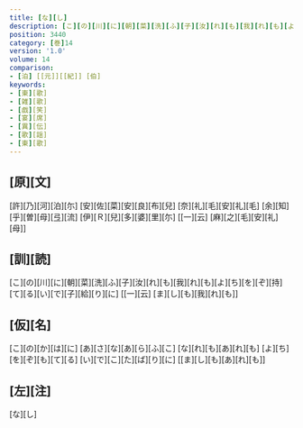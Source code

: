 ```yaml
---
title: [な][し]
description: [こ][の][川][に][朝][菜][洗][ふ][子][汝][れ][も][我][れ][も][よ][ち][を][ぞ][持][て][る][い][で][子][給][り][に] [[一][云] [ま][し][も][我][れ][も]]
position: 3440
category: [巻]14
version: '1.0'
volume: 14
comparison:
- [泊] [[元]][[紀]] [伯]
keywords:
- [東][歌]
- [雑][歌]
- [戯][笑]
- [宴][席]
- [異][伝]
- [歌][謡]
- [東][歌]
---
```


## [原][文]

[許][乃][河][泊][尓] [安][佐][菜][安][良][布][兒] [奈][礼][毛][安][礼][毛] [余][知][乎][曽][母][弖][流] [伊][Ｒ][兒][多][婆][里][尓] [[一][云] [麻][之][毛][安][礼][母]]

## [訓][読]

[こ][の][川][に][朝][菜][洗][ふ][子][汝][れ][も][我][れ][も][よ][ち][を][ぞ][持][て][る][い][で][子][給][り][に] [[一][云] [ま][し][も][我][れ][も]]

## [仮][名]

[こ][の][か][は][に] [あ][さ][な][あ][ら][ふ][こ] [な][れ][も][あ][れ][も] [よ][ち][を][ぞ][も][て][る] [い][で][こ][た][ば][り][に] [[ま][し][も][あ][れ][も]]

## [左][注]

[な][し]
